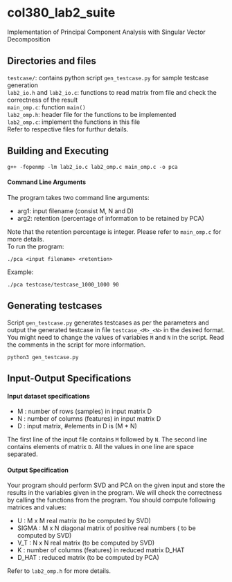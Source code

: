 # col380_lab2_suite

Implementation of Principal Component Analysis with Singular Vector Decomposition

## Directories and files
`testcase/`: contains python script `gen_testcase.py` for sample testcase generation  
`lab2_io.h` and `lab2_io.c`: functions to read matrix from file and check the correctness of the result  
`main_omp.c`: function `main()`  
`lab2_omp.h`: header file for the functions to be implemented  
`lab2_omp.c`: implement the functions in this file  
Refer to respective files for furthur details.  

## Building and Executing
```
g++ -fopenmp -lm lab2_io.c lab2_omp.c main_omp.c -o pca
```
#### Command Line Arguments
The program takes two command line arguments:
- arg1: input filename (consist M, N and D)  
- arg2: retention (percentage of information to be retained by PCA) 

Note that the retention percentage is integer.  Please refer to `main_omp.c` for more details.  
To run the program:
```
./pca <input filename> <retention>
```
Example:
```
./pca testcase/testcase_1000_1000 90
```

## Generating testcases
Script `gen_testcase.py` generates testcases as per the parameters and output the generated testcase in file `testcase_<M>_<N>` in the desired format. You might need to change the values of variables `M` and `N` in the script. Read the comments in the script for more information.
```
python3 gen_testcase.py
```

## Input-Output Specifications
#### Input dataset specifications
- M : number of rows (samples) in input matrix D
- N : number of columns (features) in input matrix D
- D : input matrix, #elements in D is (M * N)

The first line of the input file contains `M` followed by `N`. The second line contains elements of matrix `D`. All the values in one line are space separated.  

#### Output Specification
Your program should perform SVD and PCA on the given input and store the results in the variables given in the program. We will check the correctness by calling the functions from the program. You should compute following matrices and values:  
- U : M x M real matrix (to be computed by SVD)
- SIGMA : M x N diagonal matrix of positive real numbers ( to be computed by SVD)
- V_T : N x N real matrix (to be computed by SVD)
- K : number of columns (features) in reduced matrix D_HAT
- D_HAT : reduced matrix (to be computed by PCA)

Refer to `lab2_omp.h` for more details.
